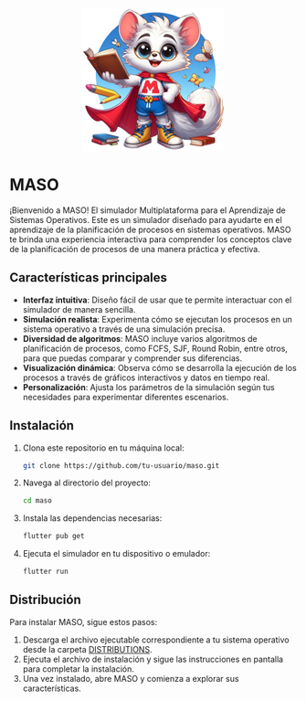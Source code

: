 <p align="center">
  <img src="https://github.com/vicajilau/MASO/raw/main/MASO.png" width="250" height="250"/>
</p>

# MASO

¡Bienvenido a MASO! El simulador Multiplataforma para el Aprendizaje de Sistemas Operativos. Este es un simulador diseñado para ayudarte en el aprendizaje de la planificación de procesos en sistemas operativos. MASO te brinda una experiencia interactiva para comprender los conceptos clave de la planificación de procesos de una manera práctica y efectiva.

## Características principales

- **Interfaz intuitiva**: Diseño fácil de usar que te permite interactuar con el simulador de manera sencilla.
- **Simulación realista**: Experimenta cómo se ejecutan los procesos en un sistema operativo a través de una simulación precisa.
- **Diversidad de algoritmos**: MASO incluye varios algoritmos de planificación de procesos, como FCFS, SJF, Round Robin, entre otros, para que puedas comparar y comprender sus diferencias.
- **Visualización dinámica**: Observa cómo se desarrolla la ejecución de los procesos a través de gráficos interactivos y datos en tiempo real.
- **Personalización**: Ajusta los parámetros de la simulación según tus necesidades para experimentar diferentes escenarios.

## Instalación

1. Clona este repositorio en tu máquina local:

   ```bash
   git clone https://github.com/tu-usuario/maso.git
   ```

2. Navega al directorio del proyecto:

   ```bash
   cd maso
   ```

3. Instala las dependencias necesarias:

   ```bash
   flutter pub get
   ```

4. Ejecuta el simulador en tu dispositivo o emulador:

   ```bash
   flutter run
   ```

## Distribución

Para instalar MASO, sigue estos pasos:
1. Descarga el archivo ejecutable correspondiente a tu sistema operativo desde la carpeta [DISTRIBUTIONS](https://github.com/vicajilau/MASO/raw/main/DISTRIBUTIONS).
2. Ejecuta el archivo de instalación y sigue las instrucciones en pantalla para completar la instalación.
3. Una vez instalado, abre MASO y comienza a explorar sus características.
